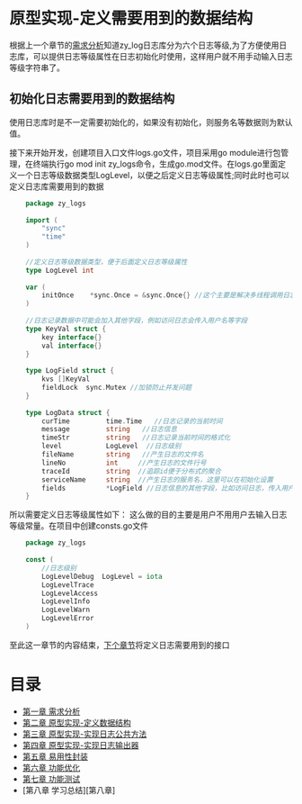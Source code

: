 # 原型实现-定义需要用到的数据结构

根据上一个章节的[需求分析][第一章]知道zy_log日志库分为六个日志等级,为了方便使用日志库，可以提供日志等级属性在日志初始化时使用，这样用户就不用手动输入日志等级字符串了。

## 初始化日志需要用到的数据结构

使用日志库时是不一定需要初始化的，如果没有初始化，则服务名等数据则为默认值。

接下来开始开发，创建项目入口文件logs.go文件，项目采用go module进行包管理，在终端执行go mod init zy_logs命令，生成go.mod文件。在logs.go里面定义一个日志等级数据类型LogLevel，以便之后定义日志等级属性;同时此时也可以定义日志库需要用到的数据
```go
    package zy_logs
    
    import (
    	"sync"
    	"time"
    )
    
    //定义日志等级数据类型，便于后面定义日志等级属性
    type LogLevel int
    
    var (
    	initOnce    *sync.Once = &sync.Once{} //这个主要是解决多线程调用日志库带来的并发问题
    )
    
    //日志记录数据中可能会加入其他字段，例如访问日志会传入用户名等字段
    type KeyVal struct {
    	key interface{}
    	val interface{}
    }
    
    type LogField struct {
    	kvs []KeyVal
    	fieldLock  sync.Mutex //加锁防止并发问题
    }
    
    type LogData struct {
    	curTime         time.Time   //日志记录的当前时间
    	message         string   //日志信息
    	timeStr         string   //日志记录当前时间的格式化
    	level           LogLevel  //日志级别
    	fileName        string   //产生日志的文件名
    	lineNo          int     //产生日志的文件行号
    	traceId         string  //追踪id便于分布式的聚合
    	serviceName     string  //产生日志的服务名，这里可以在初始化设置
    	fields          *LogField //日志信息的其他字段，比如访问日志，传入用户名等字段
    }
```

所以需要定义日志等级属性如下：
这么做的目的主要是用户不用用户去输入日志等级常量。在项目中创建consts.go文件

```go
    package zy_logs
    
    const (
    	//日志级别
    	LogLevelDebug  LogLevel = iota
    	LogLevelTrace
    	LogLevelAccess
    	LogLevelInfo
    	LogLevelWarn
    	LogLevelError
    )
```
至此这一章节的内容结束，[下个章节][第三章]将定义日志需要用到的接口

# 目录

 - [第一章 需求分析][第一章]
 - [第二章 原型实现-定义数据结构][第二章]
 - [第三章 原型实现-实现日志公共方法][第三章]
 - [第四章 原型实现-实现日志输出器][第四章]
 - [第五章 易用性封装][第五章]
 - [第六章 功能优化][第六章]
 - [第七章 功能测试][第七章]
 - [第八章 学习总结][第八章]
 
 [第一章]: ../part1
 [第二章]: ../part2
 [第三章]: ../part3
 [第四章]: ../part4
 [第五章]: ../part5
 [第六章]: ../part6
 [第七章]: ../part7